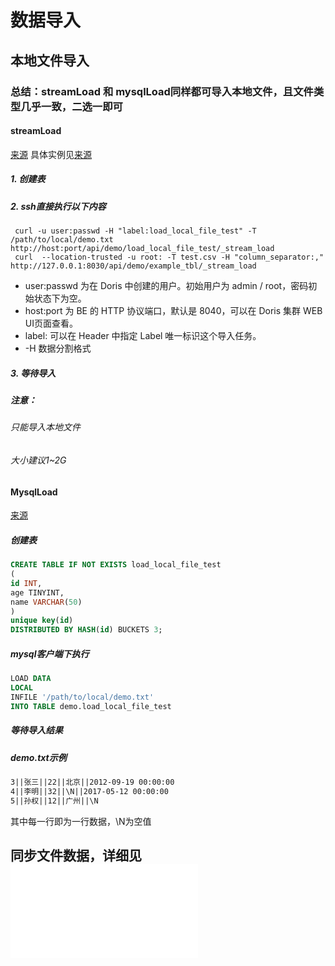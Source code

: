 # 数据导入
## 本地文件导入
### 总结：streamLoad 和 mysqlLoad同样都可导入本地文件，且文件类型几乎一致，二选一即可
#### streamLoad
[来源](https://doris.apache.org/zh-CN/docs/dev/data-operate/import/import-scenes/local-file-load)
具体实例见[来源](https://doris.apache.org/zh-CN/docs/dev/get-starting/#创建数据表)
##### 1. 创建表
##### 2. ssh直接执行以下内容
```ssh 
 curl -u user:passwd -H "label:load_local_file_test" -T /path/to/local/demo.txt http://host:port/api/demo/load_local_file_test/_stream_load
 curl  --location-trusted -u root: -T test.csv -H "column_separator:," http://127.0.0.1:8030/api/demo/example_tbl/_stream_load
```
- user:passwd 为在 Doris 中创建的用户。初始用户为 admin / root，密码初始状态下为空。
- host:port 为 BE 的 HTTP 协议端口，默认是 8040，可以在 Doris 集群 WEB UI页面查看。
- label: 可以在 Header 中指定 Label 唯一标识这个导入任务。
- -H 数据分割格式
##### 3. 等待导入
##### 注意：
###### 只能导入本地文件
###### 大小建议1~2G
#### MysqlLoad
[来源](https://doris.apache.org/zh-CN/docs/dev/data-operate/import/import-scenes/local-file-load#mysql-load)
##### 创建表
```sql
CREATE TABLE IF NOT EXISTS load_local_file_test
(
id INT,
age TINYINT,
name VARCHAR(50)
)
unique key(id)
DISTRIBUTED BY HASH(id) BUCKETS 3;
```
##### mysql客户端下执行
```sql
LOAD DATA
LOCAL
INFILE '/path/to/local/demo.txt'
INTO TABLE demo.load_local_file_test
```
##### 等待导入结果
##### demo.txt示例
```txt
3||张三||22||北京||2012-09-19 00:00:00
4||李明||32||\N||2017-05-12 00:00:00
5||孙权||12||广州||\N
```
其中每一行即为一行数据，\N为空值
## 同步文件数据，详细见![连接](连接.md)

